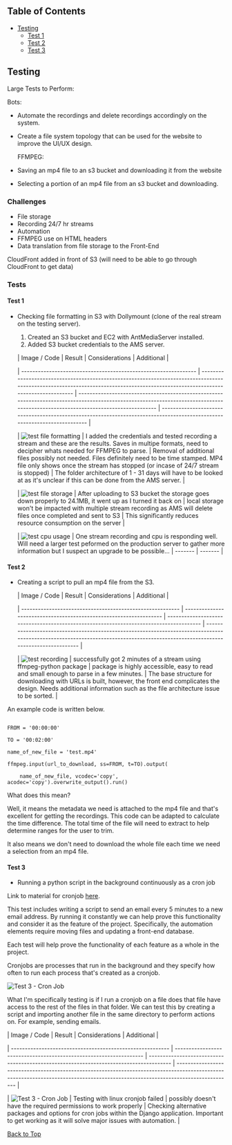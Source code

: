 ## Table of Contents

* [Testing](#testing)
    * [Test 1](#test-1)
    * [Test 2](#test-1)
    * [Test 3](#test-1)


## Testing

Large Tests to Perform:

  Bots:

* Automate the recordings and delete recordings accordingly on the system.
* Create a file system topology that can be used for the website to improve the UI/UX design.

  FFMPEG:
* Saving an mp4 file to an s3 bucket and downloading it from the website
* Selecting a portion of an mp4 file from an s3 bucket and downloading.

### Challenges

* File storage
* Recording 24/7 hr streams
* Automation
* FFMPEG use on HTML headers
* Data translation from file storage to the Front-End

CloudFront added in front of S3 (will need to be able to go through CloudFront to get data)

### Tests

#### Test 1

- Checking file formatting in S3 with Dollymount (clone of the real stream on the testing server).

  1. Created an S3 bucket and EC2 with AntMediaServer installed.
  2. Added S3 bucket credentials to the AMS server.

  | Image / Code                                                    | Result                                                                                                                                                                           | Considerations                                                                                                                                                                   | Additional                                                                                                                |

  | --------------------------------------------------------------- | -------------------------------------------------------------------------------------------------------------------------------------------------------------------------------- | -------------------------------------------------------------------------------------------------------------------------------------------------------------------------------- | ------------------------------------------------------------------------------------------------------------------------- |

  | ![test file formatting](documentation/tests/test-1-formatter.png) | I added the credentials and tested recording a stream and these are the results. Saves in multipe formats, need to decipher whats needed for FFMPEG to parse.                    | Removal of additional files possibly not needed. Files definitely need to be time stamped. MP4 file only shows once the stream has stopped (or incase of 24/7 stream is stopped) | The folder architecture of 1 - 31 days will have to be looked at as it's unclear if this can be done from the AMS server. |

  | ![test file storage](documentation/tests/test-1-storage.png)      | After uploading to S3 bucket the storage goes down properly to 24.1MB, it went up as I turned it back on                                                                         | local storage won't be impacted with multiple stream recording as AMS will delete files once completed and sent to S3                                                            | This significantly reduces resource consumption on the server                                                             |

  | ![test cpu usage](documentation/tests/test-1-cpu.png)             | One stream recording and cpu is responding well. Will need a larger test peformed on the production server to gather more information but I suspect an upgrade to be possible... | -------                                                                                                                                                                          | -------                                                                                                                   |

#### Test 2

- Creating a script to pull an mp4 file from the S3.

  | Image / Code                                              | Result                                                             | Considerations                                                                         | Additional                                                                                                                                                                       |

  | --------------------------------------------------------- | ------------------------------------------------------------------ | -------------------------------------------------------------------------------------- | -------------------------------------------------------------------------------------------------------------------------------------------------------------------------------- |

  | ![test recording](documentation/tests/test-2-recording.png) | successfully got 2 minutes of a stream using ffmpeg-python package | package is highly accessible, easy to read and small enough to parse in a few minutes. | The base structure for downloading with URLs is built, however, the front end complicates the design. Needs additional information such as the file architecture issue to be sorted. |

An example code is written below.

```

FROM = '00:00:00'

TO = '00:02:00'

name_of_new_file = 'test.mp4'

ffmpeg.input(url_to_download, ss=FROM, t=TO).output(

    name_of_new_file, vcodec='copy', acodec='copy').overwrite_output().run()

```

What does this mean?

Well, it means the metadata we need is attached to the mp4 file and that's excellent for getting the recordings. This code can be adapted to calculate the time difference. The total time of the file will need to extract to help determine ranges for the user to trim.

It also means we don't need to download the whole file each time we need a selection from an mp4 file.

#### Test 3

- Running a python script in the background continuously as a cron job

Link to material for cronjob [here](https://medium.com/analytics-vidhya/easiest-way-to-run-a-python-script-in-the-background-4aada206cf29#:~:text=The%20easiest%20way%20of%20running,can%20use%20Windows%20Task%20Scheduler.&text=You%20can%20then%20give%20the,by%20giving%20the%20time%20particulars.).

This test includes writing a script to send an email every 5 minutes to a new email address. By running it constantly we can help prove this functionality and consider it as the feature of the project. Specifically, the automation elements require moving files and updating a front-end database.

Each test will help prove the functionality of each feature as a whole in the project.

Cronjobs are processes that run in the background and they specify how often to run each process that's created as a cronjob.

![Test 3 - Cron Job](documentation/tests/test-3-cronjob.png)

What I'm specifically testing is if I run a cronjob on a file does that file have access to the rest of the files in that folder. We can test this by creating a script and importing another file in the same directory to perform actions on. For example, sending emails.

  | Image / Code                                              | Result                                                             | Considerations                                                                         | Additional                                                                                                                                                                       |

  | --------------------------------------------------------- | ------------------------------------------------------------------ | -------------------------------------------------------------------------------------- | -------------------------------------------------------------------------------------------------------------------------------------------------------------------------------- |

  | ![Test 3 - Cron Job](documentation/tests/test-3-linux-cron.png) | Testing with linux cronjob failed | possibly doesn't have the required permissions to work properly | Checking alternative packages and options for cron jobs within the Django application. Important to get working as it will solve major issues with automation. |

[Back to Top](#table-of-contents)
